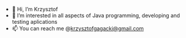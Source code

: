 - 👋 Hi, I’m Krzysztof
- 👀 I’m interested in all aspects of Java programming, developing and testing aplications
- 📫 You can reach me @krzysztofgagacki@gmail.com

<!---
Gacek01/Gacek01 is a ✨ special ✨ repository because its `README.md` (this file) appears on your GitHub profile.
You can click the Preview link to take a look at your changes.
--->
